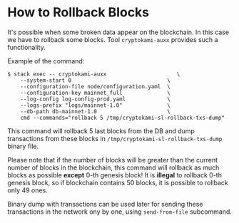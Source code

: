 # How to Rollback Blocks

It's possible when some broken data appear on the blockchain. In this case we
have to rollback some blocks. Tool `cryptokami-auxx` provides such a functionality.

Example of the command:

```
$ stack exec -- cryptokami-auxx                      \
    --system-start 0                              \
    --configuration-file node/configuration.yaml  \
    --configuration-key mainnet_full              \
    --log-config log-config-prod.yaml             \
    --logs-prefix "logs/mainnet-1.0"              \
    --db-path db-mainnet-1.0                      \
    cmd --commands="rollback 5 /tmp/cryptokami-sl-rollback-txs-dump"
```

This command will rollback 5 last blocks from the DB and dump transactions from these
blocks in `/tmp/cryptokami-sl-rollback-txs-dump` binary file.

Please note that if the number of blocks will be greater than the current number of blocks
in the blockchain, this command will rollback as much blocks as possible **except** 0-th
genesis block! It is **illegal** to rollback 0-th genesis block, so if blockchain contains 50
blocks, it is possible to rollback only 49 ones.

Binary dump with transactions can be used later for sending these transactions in the network
ony by one, using `send-from-file` subcommand.
